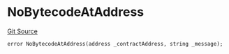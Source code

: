 # NoBytecodeAtAddress
[Git Source](https://github.com/thrackle-io/tron/blob/38ad28ed586c360d4509e485bd378da51297351d/src/protocol/economic/ruleProcessor/RuleProcessorDiamondLib.sol)


```solidity
error NoBytecodeAtAddress(address _contractAddress, string _message);
```

